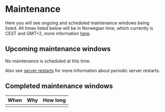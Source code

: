 # Maintenance

Here you will see ongoing and scheduled maintenance windows being listed. All times listed below will be in Norwegian time, which currently is CEST and GMT+2, more information [here](timezone.md).

## Upcoming maintenance windows

No maintenance is scheduled at this time.

Also see [server restarts](server-restarts.md) for more information about periodic server restarts.

## Completed maintenance windows

| When                        | Why                   | How long               |
| --------------------------- | --------------------- | ---------------------- |
|                             |                       |                        |
